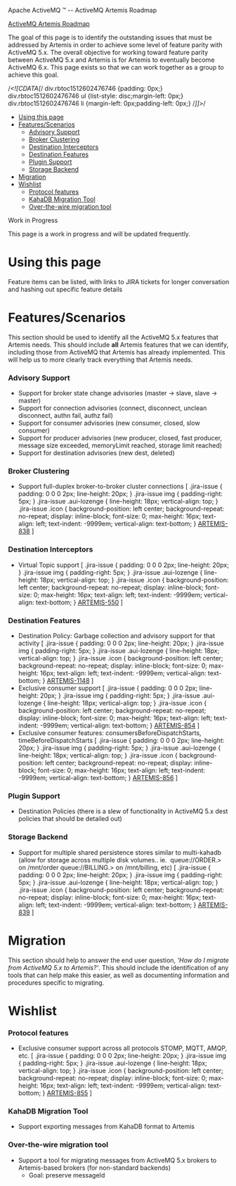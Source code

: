 Apache ActiveMQ ™ -- ActiveMQ Artemis Roadmap 

[ActiveMQ Artemis Roadmap](activemq-artemis-roadmap.md)


The goal of this page is to identify the outstanding issues that must be addressed by Artemis in order to achieve some level of feature parity with ActiveMQ 5.x. The overall objective for working toward feature parity between ActiveMQ 5.x and Artemis is for Artemis to eventually become ActiveMQ 6.x. This page exists so that we can work together as a group to achieve this goal.

/*<!\[CDATA\[*/ div.rbtoc1512602476746 {padding: 0px;} div.rbtoc1512602476746 ul {list-style: disc;margin-left: 0px;} div.rbtoc1512602476746 li {margin-left: 0px;padding-left: 0px;} /*\]\]>*/

*   [Using this page](#ActiveMQArtemisRoadmap-Usingthispage)
*   [Features/Scenarios](#ActiveMQArtemisRoadmap-Features/Scenarios)
    *   [Advisory Support](#ActiveMQArtemisRoadmap-AdvisorySupport)
    *   [Broker Clustering](#ActiveMQArtemisRoadmap-BrokerClustering)
    *   [Destination Interceptors](#ActiveMQArtemisRoadmap-DestinationInterceptors)
    *   [Destination Features](#ActiveMQArtemisRoadmap-DestinationFeatures)
    *   [Plugin Support](#ActiveMQArtemisRoadmap-PluginSupport)
    *   [Storage Backend](#ActiveMQArtemisRoadmap-StorageBackend)
*   [Migration](#ActiveMQArtemisRoadmap-Migration)
*   [Wishlist](#ActiveMQArtemisRoadmap-Wishlist)
    *   [Protocol features](#ActiveMQArtemisRoadmap-Protocolfeatures)
    *   [KahaDB Migration Tool](#ActiveMQArtemisRoadmap-KahaDBMigrationTool)
    *   [Over-the-wire migration tool](#ActiveMQArtemisRoadmap-Over-the-wiremigrationtool)

Work in Progress

This page is a work in progress and will be updated frequently.

Using this page
===============

Feature items can be listed, with links to JIRA tickets for longer conversation and hashing out specific feature details

Features/Scenarios
==================

This section should be used to identify all the ActiveMQ 5.x features that Artemis needs. This should include **all** Artemis features that we can identify, including those from ActiveMQ that Artemis has already implemented. This will help us to more clearly track everything that Artemis needs.

### Advisory Support

*   Support for broker state change advisories (master -> slave, slave -> master)
*   Support for connection advisories (connect, disconnect, unclean disconnect, authn fail, authz fail)
*   Support for consumer advisories (new consumer, closed, slow consumer)
*   Support for producer advisories (new producer, closed, fast producer, message size exceeded, memoryLimit reached, storage limit reached)
*   Support for destination advisories (new dest, deleted)

### Broker Clustering

*   Support full-duplex broker-to-broker cluster connections \[ .jira-issue { padding: 0 0 0 2px; line-height: 20px; } .jira-issue img { padding-right: 5px; } .jira-issue .aui-lozenge { line-height: 18px; vertical-align: top; } .jira-issue .icon { background-position: left center; background-repeat: no-repeat; display: inline-block; font-size: 0; max-height: 16px; text-align: left; text-indent: -9999em; vertical-align: text-bottom; } [ARTEMIS-838](https://issues.apache.org/jira/browse/ARTEMIS-838?src=confmacro) \]

### Destination Interceptors

*   Virtual Topic support \[ .jira-issue { padding: 0 0 0 2px; line-height: 20px; } .jira-issue img { padding-right: 5px; } .jira-issue .aui-lozenge { line-height: 18px; vertical-align: top; } .jira-issue .icon { background-position: left center; background-repeat: no-repeat; display: inline-block; font-size: 0; max-height: 16px; text-align: left; text-indent: -9999em; vertical-align: text-bottom; } [ARTEMIS-550](https://issues.apache.org/jira/browse/ARTEMIS-550?src=confmacro) \]

### Destination Features

*   Destination Policy: Garbage collection and advisory support for that activity \[ .jira-issue { padding: 0 0 0 2px; line-height: 20px; } .jira-issue img { padding-right: 5px; } .jira-issue .aui-lozenge { line-height: 18px; vertical-align: top; } .jira-issue .icon { background-position: left center; background-repeat: no-repeat; display: inline-block; font-size: 0; max-height: 16px; text-align: left; text-indent: -9999em; vertical-align: text-bottom; } [ARTEMIS-1148](https://issues.apache.org/jira/browse/ARTEMIS-1148?src=confmacro) \]
*   Exclusive consumer support \[ .jira-issue { padding: 0 0 0 2px; line-height: 20px; } .jira-issue img { padding-right: 5px; } .jira-issue .aui-lozenge { line-height: 18px; vertical-align: top; } .jira-issue .icon { background-position: left center; background-repeat: no-repeat; display: inline-block; font-size: 0; max-height: 16px; text-align: left; text-indent: -9999em; vertical-align: text-bottom; } [ARTEMIS-854](https://issues.apache.org/jira/browse/ARTEMIS-854?src=confmacro) \]
*   Exclusive consumer features: consumersBeforeDispatchStarts, timeBeforeDispatchStarts \[ .jira-issue { padding: 0 0 0 2px; line-height: 20px; } .jira-issue img { padding-right: 5px; } .jira-issue .aui-lozenge { line-height: 18px; vertical-align: top; } .jira-issue .icon { background-position: left center; background-repeat: no-repeat; display: inline-block; font-size: 0; max-height: 16px; text-align: left; text-indent: -9999em; vertical-align: text-bottom; } [ARTEMIS-856](https://issues.apache.org/jira/browse/ARTEMIS-856?src=confmacro) \]

### Plugin Support

*   Destination Policies (there is a slew of functionality in ActiveMQ 5.x dest policies that should be detailed out)

### Storage Backend

*   Support for multiple shared persistence stores similar to multi-kahadb (allow for storage across multiple disk volumes.. ie.  queue://ORDER.> on /mnt/order queue://BILLING.> on /mnt/billing, etc) \[ .jira-issue { padding: 0 0 0 2px; line-height: 20px; } .jira-issue img { padding-right: 5px; } .jira-issue .aui-lozenge { line-height: 18px; vertical-align: top; } .jira-issue .icon { background-position: left center; background-repeat: no-repeat; display: inline-block; font-size: 0; max-height: 16px; text-align: left; text-indent: -9999em; vertical-align: text-bottom; } [ARTEMIS-839](https://issues.apache.org/jira/browse/ARTEMIS-839?src=confmacro) \]

Migration
=========

This section should help to answer the end user question, _'How do I migrate from ActiveMQ 5.x to Artemis?'_. This should include the identification of any tools that can help make this easier, as well as documenting information and procedures specific to migrating.

Wishlist
========

### Protocol features

*   Exclusive consumer support across all protocols STOMP, MQTT, AMQP, etc. \[ .jira-issue { padding: 0 0 0 2px; line-height: 20px; } .jira-issue img { padding-right: 5px; } .jira-issue .aui-lozenge { line-height: 18px; vertical-align: top; } .jira-issue .icon { background-position: left center; background-repeat: no-repeat; display: inline-block; font-size: 0; max-height: 16px; text-align: left; text-indent: -9999em; vertical-align: text-bottom; } [ARTEMIS-855](https://issues.apache.org/jira/browse/ARTEMIS-855?src=confmacro) \]
    

### KahaDB Migration Tool

*   Support exporting messages from KahaDB format to Artemis

### Over-the-wire migration tool

*   Support a tool for migrating messages from ActiveMQ 5.x brokers to Artemis-based brokers (for non-standard backends)
    *   Goal: preserve messageId

